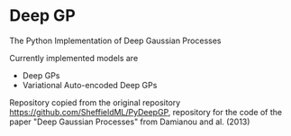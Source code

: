 Deep GP
=====

The Python Implementation of Deep Gaussian Processes

Currently implemented models are

* Deep GPs
* Variational Auto-encoded Deep GPs 

Repository copied from the original repository https://github.com/SheffieldML/PyDeepGP, repository for the code of the paper "Deep Gaussian Processes" from Damianou and al. (2013)
